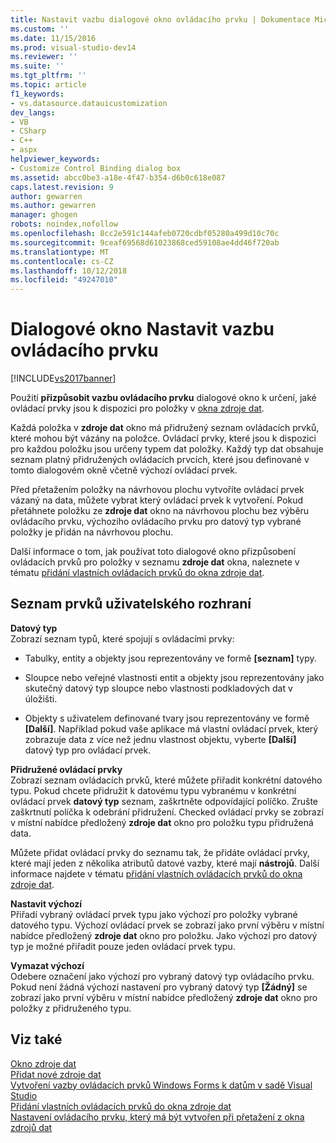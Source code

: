 ```yaml
---
title: Nastavit vazbu dialogové okno ovládacího prvku | Dokumentace Microsoftu
ms.custom: ''
ms.date: 11/15/2016
ms.prod: visual-studio-dev14
ms.reviewer: ''
ms.suite: ''
ms.tgt_pltfrm: ''
ms.topic: article
f1_keywords:
- vs.datasource.datauicustomization
dev_langs:
- VB
- CSharp
- C++
- aspx
helpviewer_keywords:
- Customize Control Binding dialog box
ms.assetid: abcc0be3-a18e-4f47-b354-d6b0c618e087
caps.latest.revision: 9
author: gewarren
ms.author: gewarren
manager: ghogen
robots: noindex,nofollow
ms.openlocfilehash: 8cc2e591c144afeb0720cdbf05280a499d10c70c
ms.sourcegitcommit: 9ceaf69568d61023868ced59108ae4dd46f720ab
ms.translationtype: MT
ms.contentlocale: cs-CZ
ms.lasthandoff: 10/12/2018
ms.locfileid: "49247010"
---
```

# <a name="customize-control-binding-dialog-box"></a>Dialogové okno Nastavit vazbu ovládacího prvku
[!INCLUDE[vs2017banner](../includes/vs2017banner.md)]

Použití **přizpůsobit vazbu ovládacího prvku** dialogové okno k určení, jaké ovládací prvky jsou k dispozici pro položky v [okna zdroje dat](http://msdn.microsoft.com/library/0d20f699-cc95-45b3-8ecb-c7edf1f67992).  
  
 Každá položka v **zdroje dat** okno má přidružený seznam ovládacích prvků, které mohou být vázány na položce. Ovládací prvky, které jsou k dispozici pro každou položku jsou určeny typem dat položky. Každý typ dat obsahuje seznam platný přidružených ovládacích prvcích, které jsou definované v tomto dialogovém okně včetně výchozí ovládací prvek.  
  
 Před přetažením položky na návrhovou plochu vytvoříte ovládací prvek vázaný na data, můžete vybrat který ovládací prvek k vytvoření. Pokud přetáhnete položku ze **zdroje dat** okno na návrhovou plochu bez výběru ovládacího prvku, výchozího ovládacího prvku pro datový typ vybrané položky je přidán na návrhovou plochu.  
  
 Další informace o tom, jak používat toto dialogové okno přizpůsobení ovládacích prvků pro položky v seznamu **zdroje dat** okna, naleznete v tématu [přidání vlastních ovládacích prvků do okna zdroje dat](../data-tools/add-custom-controls-to-the-data-sources-window.md).  
  
## <a name="uielement-list"></a>Seznam prvků uživatelského rozhraní  
 **Datový typ**  
 Zobrazí seznam typů, které spojují s ovládacími prvky:  
  
-   Tabulky, entity a objekty jsou reprezentovány ve formě **[seznam]** typy.  
  
-   Sloupce nebo veřejné vlastnosti entit a objekty jsou reprezentovány jako skutečný datový typ sloupce nebo vlastnosti podkladových dat v úložišti.  
  
-   Objekty s uživatelem definované tvary jsou reprezentovány ve formě **[Další]**. Například pokud vaše aplikace má vlastní ovládací prvek, který zobrazuje data z více než jednu vlastnost objektu, vyberte **[Další]** datový typ pro ovládací prvek.  
  
 **Přidružené ovládací prvky**  
 Zobrazí seznam ovládacích prvků, které můžete přiřadit konkrétní datového typu. Pokud chcete přidružit k datovému typu vybranému v konkrétní ovládací prvek **datový typ** seznam, zaškrtněte odpovídající políčko. Zrušte zaškrtnutí políčka k odebrání přidružení. Checked ovládací prvky se zobrazí v místní nabídce předložený **zdroje dat** okno pro položku typu přidružená data.  
  
 Můžete přidat ovládací prvky do seznamu tak, že přidáte ovládací prvky, které mají jeden z několika atributů datové vazby, které mají **nástrojů**. Další informace najdete v tématu [přidání vlastních ovládacích prvků do okna zdroje dat](../data-tools/add-custom-controls-to-the-data-sources-window.md).  
  
 **Nastavit výchozí**  
 Přiřadí vybraný ovládací prvek typu jako výchozí pro položky vybrané datového typu. Výchozí ovládací prvek se zobrazí jako první výběru v místní nabídce předložený **zdroje dat** okno pro položku. Jako výchozí pro datový typ je možné přiřadit pouze jeden ovládací prvek typu.  
  
 **Vymazat výchozí**  
 Odebere označení jako výchozí pro vybraný datový typ ovládacího prvku. Pokud není žádná výchozí nastavení pro vybraný datový typ **[Žádný]** se zobrazí jako první výběru v místní nabídce předložený **zdroje dat** okno pro položky z přidruženého typu.  
  
## <a name="see-also"></a>Viz také  
 [Okno zdroje dat](http://msdn.microsoft.com/library/0d20f699-cc95-45b3-8ecb-c7edf1f67992)   
 [Přidat nové zdroje dat](../data-tools/add-new-data-sources.md)   
 [Vytvoření vazby ovládacích prvků Windows Forms k datům v sadě Visual Studio](../data-tools/bind-windows-forms-controls-to-data-in-visual-studio.md)   
 [Přidání vlastních ovládacích prvků do okna zdroje dat](../data-tools/add-custom-controls-to-the-data-sources-window.md)   
 [Nastavení ovládacího prvku, který má být vytvořen při přetažení z okna zdrojů dat](../data-tools/set-the-control-to-be-created-when-dragging-from-the-data-sources-window.md)